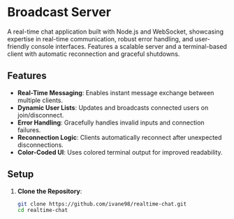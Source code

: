 # Broadcast Server

A real-time chat application built with Node.js and WebSocket, showcasing expertise in real-time communication, robust error handling, and user-friendly console interfaces. Features a scalable server and a terminal-based client with automatic reconnection and graceful shutdowns.

## Features

- **Real-Time Messaging**: Enables instant message exchange between multiple clients.
- **Dynamic User Lists**: Updates and broadcasts connected users on join/disconnect.
- **Error Handling**: Gracefully handles invalid inputs and connection failures.
- **Reconnection Logic**: Clients automatically reconnect after unexpected disconnections.
- **Color-Coded UI**: Uses colored terminal output for improved readability.

## Setup

1. **Clone the Repository**:
   ```bash
   git clone https://github.com/ivane98/realtime-chat.git
   cd realtime-chat
